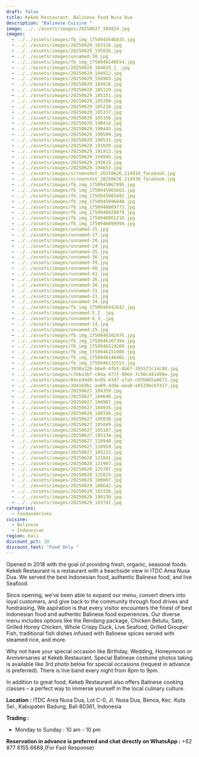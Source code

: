 ```yaml
---
draft: false
title: Kekeb Restaurant, Balinese Food Nusa Dua
description: "Balinese Cuisine "
image: ../../assets/images/20250627_104824.jpg
images:
  - ../../assets/images/fb_img_1750945646435.jpg
  - ../../assets/images/20250629_183116.jpg
  - ../../assets/images/20250629_195026.jpg
  - ../../assets/images/unnamed-38.jpg
  - ../../assets/images/fb_img_1750946140654.jpg
  - ../../assets/images/20250629_184825_2_.jpg
  - ../../assets/images/20250629_184912.jpg
  - ../../assets/images/20250629_184903.jpg
  - ../../assets/images/20250629_184916.jpg
  - ../../assets/images/20250629_185129.jpg
  - ../../assets/images/20250629_185151.jpg
  - ../../assets/images/20250629_185209.jpg
  - ../../assets/images/20250629_185228.jpg
  - ../../assets/images/20250629_185337.jpg
  - ../../assets/images/20250629_185358.jpg
  - ../../assets/images/20250629_190414.jpg
  - ../../assets/images/20250629_190445.jpg
  - ../../assets/images/20250629_190509.jpg
  - ../../assets/images/20250629_190533.jpg
  - ../../assets/images/20250629_191839.jpg
  - ../../assets/images/20250629_191913.jpg
  - ../../assets/images/20250629_194945.jpg
  - ../../assets/images/20250629_193615.jpg
  - ../../assets/images/20250629_194653.jpg
  - ../../assets/images/screenshot_20250626_214918_facebook.jpg
  - ../../assets/images/screenshot_20250626_214938_facebook.jpg
  - ../../assets/images/fb_img_1750945867895.jpg
  - ../../assets/images/fb_img_1750945965663.jpg
  - ../../assets/images/fb_img_1750945985492.jpg
  - ../../assets/images/fb_img_1750945996840.jpg
  - ../../assets/images/fb_img_1750946009773.jpg
  - ../../assets/images/fb_img_1750946028879.jpg
  - ../../assets/images/fb_img_1750946061218.jpg
  - ../../assets/images/fb_img_1750946099994.jpg
  - ../../assets/images/unnamed-15.jpg
  - ../../assets/images/unnamed-17.jpg
  - ../../assets/images/unnamed-20.jpg
  - ../../assets/images/unnamed-24.jpg
  - ../../assets/images/unnamed-35.jpg
  - ../../assets/images/unnamed-36.jpg
  - ../../assets/images/unnamed-39.jpg
  - ../../assets/images/unnamed-40.jpg
  - ../../assets/images/unnamed-41.jpg
  - ../../assets/images/unnamed-26.jpg
  - ../../assets/images/unnamed-30.jpg
  - ../../assets/images/unnamed-31.jpg
  - ../../assets/images/unnamed-33.jpg
  - ../../assets/images/unnamed-34.jpg
  - ../../assets/images/fb_img_1750946442642.jpg
  - ../../assets/images/unnamed-5_2_.jpg
  - ../../assets/images/unnamed-6_3_.jpg
  - ../../assets/images/unnamed-14.jpg
  - ../../assets/images/unnamed-25.jpg
  - ../../assets/images/fb_img_1750946382476.jpg
  - ../../assets/images/fb_img_1750946367394.jpg
  - ../../assets/images/fb_img_1750946319209.jpg
  - ../../assets/images/fb_img_1750946151900.jpg
  - ../../assets/images/fb_img_1750946146402.jpg
  - ../../assets/images/fb_img_1750946132553.jpg
  - ../../assets/images/3930a126-b6e0-4fb5-8b67-3955f3c14c88.jpg
  - ../../assets/images/c7eba3bf-c84a-477f-9064-7c50c441498e.jpg
  - ../../assets/images/04ced4d0-bc65-43d7-a7a5-c07b865a6671.jpg
  - ../../assets/images/3d4169bc-aa89-4dde-aea8-e0529bc6f417.jpg
  - ../../assets/images/20250627_104359.jpg
  - ../../assets/images/20250627_104648.jpg
  - ../../assets/images/20250627_104907.jpg
  - ../../assets/images/20250627_104935.jpg
  - ../../assets/images/20250629_180336.jpg
  - ../../assets/images/20250627_105038.jpg
  - ../../assets/images/20250627_105049.jpg
  - ../../assets/images/20250627_105107.jpg
  - ../../assets/images/20250627_105134.jpg
  - ../../assets/images/20250627_110940.jpg
  - ../../assets/images/20250627_110959.jpg
  - ../../assets/images/20250627_105222.jpg
  - ../../assets/images/20250628_121841.jpg
  - ../../assets/images/20250628_121907.jpg
  - ../../assets/images/20250628_125707.jpg
  - ../../assets/images/20250628_125825.jpg
  - ../../assets/images/20250629_180807.jpg
  - ../../assets/images/20250629_180642.jpg
  - ../../assets/images/20250629_183336.jpg
  - ../../assets/images/20250629_190130.jpg
  - ../../assets/images/20250629_183742.jpg
categories:
  - foodanddrinks
cuisine:
  - Balinese
  - Indonesian
region: bali
discount_pct: 10
discount_text: "Food Only "
---
```

Opened in 2018 with the goal of providing fresh, organic, seasonal foods. Kekeb Restaurant is a restaurant with a beachside view in ITDC Area Nusa Dua. We served the best Indonesian food, authentic Balinese food, and live Seafood.

Since opening, we’ve been able to expand our menu, convert diners into loyal customers, and give back to the community through food drives and fundraising. We aspiration is that every visitor encounters the finest of best Indonesian food and authentic Balinese food experiences. Our diverse menu includes options like the Rendang package, Chicken Betutu, Sate, Grilled Honey Chicken, Whole Crispy Duck, Live Seafood, Grilled Grouper Fish, traditional fish dishes infused with Balinese spices served with steamed rice, and more.

Why not have your special occasion like Birthday, Wedding, Honeymoon or Anniversaries at Kekeb Restaurant. Special Balinese costume photos taking is available like 3rd photo below for special occasions (request in advance is preferred). There is live band every night from 8pm to 9pm. 

In addition to great food, Kekeb Restaurant also offers Balinese cooking classes – a perfect way to immerse yourself in the local culinary culture.

**Location :** ITDC Area Nusa Dua, Lot C-0, Jl. Nusa Dua, Benoa, Kec. Kuta Sel., Kabupaten Badung, Bali 80361, Indonesia

**Trading :**

* Monday to Sunday : 10 am - 10 pm

**Reservation in advance is preferred and chat directly on WhatsApp :** +62 877 6155 6688[ ](https://wa.me/6287761556688)(For Fast Response)
